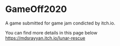 # GameOff2020
 
A game submitted for game jam condicted by itch.io. 

You can find more details in this page below
https://mdsrayyan.itch.io/lunar-rescue
